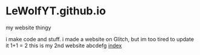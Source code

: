 # LeWolfYT.github.io
my website thingy

i make code and stuff.
i made a website on Glitch, but im too tired to update it
1+1 = 2
this is my 2nd website
abcdefg
[index](https://lewolfyt.github.io/index.html)
